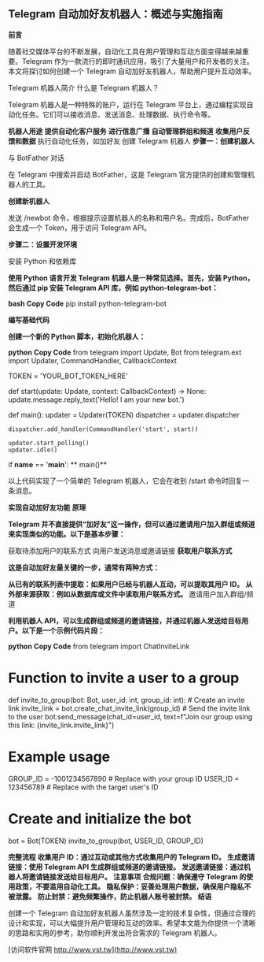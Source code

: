 ## **Telegram 自动加好友机器人：概述与实施指南**
**前言**

随着社交媒体平台的不断发展，自动化工具在用户管理和互动方面变得越来越重要。Telegram 作为一款流行的即时通讯应用，吸引了大量用户和开发者的关注。本文将探讨如何创建一个 Telegram 自动加好友机器人，帮助用户提升互动效率。

Telegram 机器人简介
什么是 Telegram 机器人？

Telegram 机器人是一种特殊的账户，运行在 Telegram 平台上，通过编程实现自动化任务。它们可以接收消息、发送消息、处理数据、执行命令等。

**机器人用途**
**提供自动化客户服务**
**进行信息广播**
**自动管理群组和频道**
**收集用户反馈和数据**
执行自动化任务，如加好友
创建 Telegram 机器人
**步骤一：创建机器人**

与 BotFather 对话

在 Telegram 中搜索并启动 BotFather，这是 Telegram 官方提供的创建和管理机器人的工具。

**创建新机器人**

发送 /newbot 命令，根据提示设置机器人的名称和用户名。完成后，BotFather 会生成一个 Token，用于访问 Telegram API。

**步骤二：设置开发环境**

安装 Python 和依赖库

**使用 Python 语言开发 Telegram 机器人是一种常见选择。首先，安装 Python，然后通过 pip 安装 Telegram API 库，例如 python-telegram-bot：**

**bash**
**Copy Code**
pip install python-telegram-bot


**编写基础代码**

**创建一个新的 Python 脚本，初始化机器人：**

**python**
**Copy Code**
from telegram import Update, Bot
from telegram.ext import Updater, CommandHandler, CallbackContext

TOKEN = 'YOUR_BOT_TOKEN_HERE'

def start(update: Update, context: CallbackContext) -> None:
    update.message.reply_text('Hello! I am your new bot.')

def main():
    updater = Updater(TOKEN)
    dispatcher = updater.dispatcher

    dispatcher.add_handler(CommandHandler('start', start))

    updater.start_polling()
    updater.idle()

if __name__ == '__main__':
**    main()**


以上代码实现了一个简单的 Telegram 机器人，它会在收到 /start 命令时回复一条消息。

**实现自动加好友功能**
**原理**

**Telegram 并不直接提供“加好友”这一操作，但可以通过邀请用户加入群组或频道来实现类似的功能。以下是基本步骤：**

获取待添加用户的联系方式
向用户发送消息或邀请链接
**获取用户联系方式**

**这是自动加好友最关键的一步，通常有两种方式：**

**从已有的联系列表中提取：如果用户已经与机器人互动，可以提取其用户 ID。**
**从外部来源获取：例如从数据库或文件中读取用户联系方式。**
邀请用户加入群组/频道

**利用机器人 API，可以生成群组或频道的邀请链接，并通过机器人发送给目标用户。以下是一个示例代码片段：**

**python**
**Copy Code**
from telegram import ChatInviteLink

# Function to invite a user to a group
def invite_to_group(bot: Bot, user_id: int, group_id: int):
    # Create an invite link
    invite_link = bot.create_chat_invite_link(group_id)
    # Send the invite link to the user
    bot.send_message(chat_id=user_id, text=f"Join our group using this link: {invite_link.invite_link}")

# Example usage
GROUP_ID = -1001234567890  # Replace with your group ID
USER_ID = 123456789  # Replace with the target user's ID

# Create and initialize the bot
bot = Bot(TOKEN)
invite_to_group(bot, USER_ID, GROUP_ID)

**完整流程**
**收集用户 ID：通过互动或其他方式收集用户的 Telegram ID。**
**生成邀请链接：使用 Telegram API 生成群组或频道的邀请链接。**
**发送邀请链接：通过机器人将邀请链接发送给目标用户。**
**注意事项**
**合规问题：确保遵守 Telegram 的使用政策，不要滥用自动化工具。**
**隐私保护：妥善处理用户数据，确保用户隐私不被泄露。**
**防止封禁：避免频繁操作，防止机器人账号被封禁。**
**结语**

创建一个 Telegram 自动加好友机器人虽然涉及一定的技术复杂性，但通过合理的设计和实现，可以大幅提升用户管理和互动的效率。希望本文能为你提供一个清晰的思路和实用的参考，助你顺利开发出符合需求的 Telegram 机器人。


[访问软件官网 http://www.vst.tw](http://www.vst.tw)
